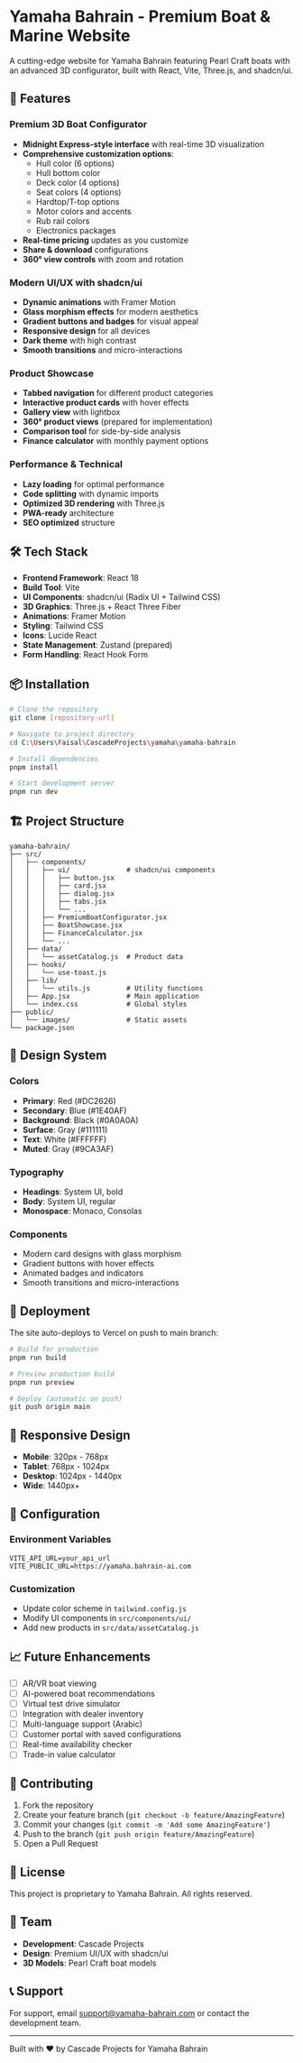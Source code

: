 # Yamaha Bahrain - Premium Boat & Marine Website

A cutting-edge website for Yamaha Bahrain featuring Pearl Craft boats with an advanced 3D configurator, built with React, Vite, Three.js, and shadcn/ui.

## 🚀 Features

### Premium 3D Boat Configurator
- **Midnight Express-style interface** with real-time 3D visualization
- **Comprehensive customization options**:
  - Hull color (6 options)
  - Hull bottom color
  - Deck color (4 options)
  - Seat colors (4 options)
  - Hardtop/T-top options
  - Motor colors and accents
  - Rub rail colors
  - Electronics packages
- **Real-time pricing** updates as you customize
- **Share & download** configurations
- **360° view controls** with zoom and rotation

### Modern UI/UX with shadcn/ui
- **Dynamic animations** with Framer Motion
- **Glass morphism effects** for modern aesthetics
- **Gradient buttons and badges** for visual appeal
- **Responsive design** for all devices
- **Dark theme** with high contrast
- **Smooth transitions** and micro-interactions

### Product Showcase
- **Tabbed navigation** for different product categories
- **Interactive product cards** with hover effects
- **Gallery view** with lightbox
- **360° product views** (prepared for implementation)
- **Comparison tool** for side-by-side analysis
- **Finance calculator** with monthly payment options

### Performance & Technical
- **Lazy loading** for optimal performance
- **Code splitting** with dynamic imports
- **Optimized 3D rendering** with Three.js
- **PWA-ready** architecture
- **SEO optimized** structure

## 🛠️ Tech Stack

- **Frontend Framework**: React 18
- **Build Tool**: Vite
- **UI Components**: shadcn/ui (Radix UI + Tailwind CSS)
- **3D Graphics**: Three.js + React Three Fiber
- **Animations**: Framer Motion
- **Styling**: Tailwind CSS
- **Icons**: Lucide React
- **State Management**: Zustand (prepared)
- **Form Handling**: React Hook Form

## 📦 Installation

```bash
# Clone the repository
git clone [repository-url]

# Navigate to project directory
cd C:\Users\Faisal\CascadeProjects\yamaha\yamaha-bahrain

# Install dependencies
pnpm install

# Start development server
pnpm run dev
```

## 🏗️ Project Structure

```
yamaha-bahrain/
├── src/
│   ├── components/
│   │   ├── ui/              # shadcn/ui components
│   │   │   ├── button.jsx
│   │   │   ├── card.jsx
│   │   │   ├── dialog.jsx
│   │   │   ├── tabs.jsx
│   │   │   └── ...
│   │   ├── PremiumBoatConfigurator.jsx
│   │   ├── BoatShowcase.jsx
│   │   ├── FinanceCalculator.jsx
│   │   └── ...
│   ├── data/
│   │   └── assetCatalog.js  # Product data
│   ├── hooks/
│   │   └── use-toast.js
│   ├── lib/
│   │   └── utils.js         # Utility functions
│   ├── App.jsx              # Main application
│   └── index.css            # Global styles
├── public/
│   └── images/              # Static assets
└── package.json
```

## 🎨 Design System

### Colors
- **Primary**: Red (#DC2626)
- **Secondary**: Blue (#1E40AF)
- **Background**: Black (#0A0A0A)
- **Surface**: Gray (#111111)
- **Text**: White (#FFFFFF)
- **Muted**: Gray (#9CA3AF)

### Typography
- **Headings**: System UI, bold
- **Body**: System UI, regular
- **Monospace**: Monaco, Consolas

### Components
- Modern card designs with glass morphism
- Gradient buttons with hover effects
- Animated badges and indicators
- Smooth transitions and micro-interactions

## 🚀 Deployment

The site auto-deploys to Vercel on push to main branch:

```bash
# Build for production
pnpm run build

# Preview production build
pnpm run preview

# Deploy (automatic on push)
git push origin main
```

## 📱 Responsive Design

- **Mobile**: 320px - 768px
- **Tablet**: 768px - 1024px
- **Desktop**: 1024px - 1440px
- **Wide**: 1440px+

## 🔧 Configuration

### Environment Variables
```env
VITE_API_URL=your_api_url
VITE_PUBLIC_URL=https://yamaha.bahrain-ai.com
```

### Customization
- Update color scheme in `tailwind.config.js`
- Modify UI components in `src/components/ui/`
- Add new products in `src/data/assetCatalog.js`

## 📈 Future Enhancements

- [ ] AR/VR boat viewing
- [ ] AI-powered boat recommendations
- [ ] Virtual test drive simulator
- [ ] Integration with dealer inventory
- [ ] Multi-language support (Arabic)
- [ ] Customer portal with saved configurations
- [ ] Real-time availability checker
- [ ] Trade-in value calculator

## 🤝 Contributing

1. Fork the repository
2. Create your feature branch (`git checkout -b feature/AmazingFeature`)
3. Commit your changes (`git commit -m 'Add some AmazingFeature'`)
4. Push to the branch (`git push origin feature/AmazingFeature`)
5. Open a Pull Request

## 📄 License

This project is proprietary to Yamaha Bahrain. All rights reserved.

## 👥 Team

- **Development**: Cascade Projects
- **Design**: Premium UI/UX with shadcn/ui
- **3D Models**: Pearl Craft boat models

## 📞 Support

For support, email support@yamaha-bahrain.com or contact the development team.

---

Built with ❤️ by Cascade Projects for Yamaha Bahrain